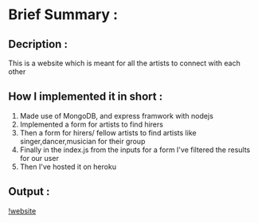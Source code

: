 
# Brief Summary :

## Decription :

This is a website which is meant for all the artists to connect with each other 

## How I implemented it in short :

1) Made use of MongoDB, and express framwork with nodejs
2) Implemented a form for artists to find hirers
3) Then a form for hirers/ fellow artists to find artists like singer,dancer,musician for their group
4) Finally in the index.js from the inputs for a form I've filtered the results for our user
5) Then I've hosted it on heroku 

## Output :

[!website](https://artventure07.herokuapp.com/)

